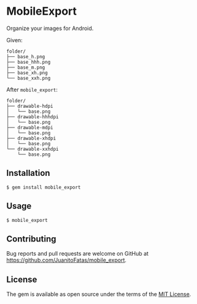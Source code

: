# MobileExport

Organize your images for Android.

Given:

```
folder/
├── base_h.png
├── base_hhh.png
├── base_m.png
├── base_xh.png
└── base_xxh.png
```

After `mobile_export`:

```
folder/
├── drawable-hdpi
│   └── base.png
├── drawable-hhhdpi
│   └── base.png
├── drawable-mdpi
│   └── base.png
├── drawable-xhdpi
│   └── base.png
└── drawable-xxhdpi
    └── base.png
```

## Installation

    $ gem install mobile_export

## Usage

    $ mobile_export

## Contributing

Bug reports and pull requests are welcome on GitHub at https://github.com/JuanitoFatas/mobile_export.

## License

The gem is available as open source under the terms of the [MIT License](http://opensource.org/licenses/MIT).
